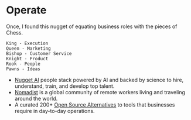 # Operate

Once, I found this nugget of equating business roles with the pieces of Chess.

```Chess
King - Execution
Queen - Marketing
Bishop - Customer Service
Knight - Product
Rook - People
Pawns - Ideas
```

- [Nugget AI](https://www.nugget.ai) people stack powered by AI and backed by science to hire, understand, train, and develop top talent.
- [Nomadist](https://nomadlist.com) is a global community of remote workers living and traveling around the world.
- A curated 200+ [Open Source Alternatives](https://www.btw.so/open-source-alternatives) to tools that businesses require in day-to-day operations.